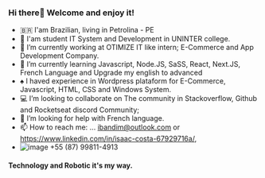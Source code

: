 ### Hi there👋 Welcome and enjoy it!

<!--
**ibandim123/ibandim123** is a ✨ _special_ ✨ repository because its `README.md` (this file) appears on your GitHub profile.
-->
- 🇧🇷  I'am Brazilian, living in Petrolina - PE
- 🔭 I'am student IT System and Development in UNINTER college.
- 💼 I’m currently working at OTIMIZE IT like intern; E-Commerce and App Development Company.
- 📓 I’m currently learning Javascript, Node.JS, SaSS, React, Next.JS, French Language and Upgrade my english to advanced    
-  ♠  I haved experience in Wordpress plataform for E-Commerce, Javascript, HTML, CSS and Windows System. 
- 💻 I’m looking to collaborate on The community in Stackoverflow, Github and Rocketseat discord Community;
- 🤔 I’m looking for help with French language.
- 📫 How to reach me: ... 	ibandim@outlook.com or https://www.linkedin.com/in/isaac-costa-67929716a/,
- ![image](https://user-images.githubusercontent.com/59544620/120927434-28c13e80-c6b7-11eb-8776-e56000f1ad10.png)
 +55 (87) 99811-4913 

<h4>  Technology and Robotic it's my way. </h4>

